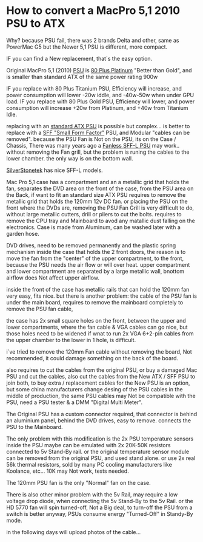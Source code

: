 # How to convert a MacPro 5,1 2010 PSU to ATX

Why?
because PSU fail, there was 2 brands Delta and other, same as PowerMac G5
but the Newer 5,1 PSU is different, more compact.

IF you can find a New replacement, that´s the easy option.

Original MacPro 5,1 (2010) [PSU](https://en.wikipedia.org/wiki/Power_supply_unit_(computer)) is [80 Plus Platinum](https://en.wikipedia.org/wiki/80_Plus#Efficiency_level_certifications) "Better than Gold",
and is smaller than standard ATX of the same power rating 900w

IF you replace with 80 Plus Titanium PSU, Efficiency will increase, and power consumption will lower -20w iddle, and -40w-50w when under GPU load. 
IF you replace with 80 Plus Gold PSU, Efficiency will lower, and power consumption will increase +20w from Platinum, and +40w from Titanium Idle.

replacing with an [standard ATX PSU](https://en.wikipedia.org/wiki/ATX#Power_supply) is possible but complex...
is better to replace with a [SFF "Small Form Factor"](https://en.wikipedia.org/wiki/Small_form_factor_PC) PSU, and Modular "cables can be removed".
because the PSU Fan is Not on the PSU, its on the Case / Chassis,
There was many years ago a [Fanless SFF-L PSU](https://www.youtube.com/watch?v=gnkaMFQ14TU&t=25s) may work.. without removing the Fan grill, but the problem is runing the cables to the lower chamber.
the only way is on the bottom wall.

[SilverStonetek](https://www.silverstonetek.com/en/product/power-supplies/?filter=SFX_SFXL) has nice SFF-L models.

Mac Pro 5,1 case has a compartment and an a metallic grid that holds the fan,
separates the DVD area on the front of the case, from the PSU area on the Back, 
if want to fit an standard size ATX PSU
requires to remove the metallic grid that holds the 120mm 12v DC fan. 
or placing the PSU on the front where the DVDs are,
removing the PSU Fan Grill is very difficult to do, without large metallic cutters, drill or pliers to cut the bolts.
requires to remove the CPU tray and Mainboard to avod any matallic dust falling on the electronics.
Case is made from Aluminum, can be washed later with a garden hose.

DVD drives, need to be removed permanently and the plastic spring mechanism inside the case that holds the 2 front doors,
the reason is to move the fan from the "center" of the upper compartment, to the front, because the PSU needs the air flow or will over heat.
upper compartment and lower compartment are separated by a large metallic wall, bnottom airflow does Not affect upper airflow.

inside the front of the case has metallic rails that can hold the 120mm fan very easy, fits nice.
but there is another problem: the cable of the PSU fan is under the main board, 
requires to remove the mainboard completely to remove the PSU fan  cable, 

the case has 2x small square holes on the front, between the upper and lower compartments,
where the fan cable & VGA cables can go nice, but those holes need to be widened 
if wnat to run 2x VGA 6+2-pin cables from the upper chamber to the lower in 1 hole, is difficult.

i´ve tried to remove the 120mm Fan cable without removing the board, Not recommended, it could damage something on the back of the board.

also requires to cut the cables from the original PSU, or buy a damaged Mac PSU and cut the cables, 
also cut the cables from the New ATX / SFF PSU to join both,
to buy extra / replacement cables for the New PSU is an option, but some china manufacturers change desing of the PSU cables in the middle of production,
the same PSU cables may Not be compatible with the PSU, need a PSU tester & a DMM "Digital Multi Meter".

The Original PSU has a custom connector required,
that connector is behind an aluminium panel, behind the DVD drives, easy to remove.
connects the PSU to the Mainboard.

The only problem with this modification is the 2x PSU temperature sensors inside the PSU
maybe can be emulated with 2x 20K-50K resistors connected to 5v Stand-By rail.
or the original temperature sensor module can be removed from the original PSU, and used stand alone.
or use 2x real 56k thermal resistors, sold by many PC cooling manufacturers like Koolance, etc...
10K may Not work, tests needed.

The 120mm PSU fan is the only "Normal" fan on the case.

There is also other minor problem with the 5v Rail,
may require a low voltage drop diode, when connecting the 5v Stand-By to the 5v Rail.
or the HD 5770 fan will spin turned-off, Not a Big deal, 
to turn-off the PSU from a switch is better anyway, PSUs consume energy "Turned-Off" in Standy-By mode.

in the following days will upload photos of the cable...



